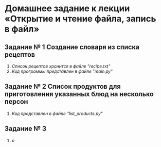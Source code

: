 # Домашнее задание к лекции «Открытие и чтение файла, запись в файл»
## Задание № 1 Создание словаря из списка рецептов
1. _Cписок рецептов хранится в файле "recipe.txt"_     
2. _Код программы представлен в файле "main.py"_               

## Задание № 2 Список продуктов для приготовления указанных блюд на несколько персон

1. _Код представлен в файле "list_products.py"_     
## Задание № 3

1. _а_